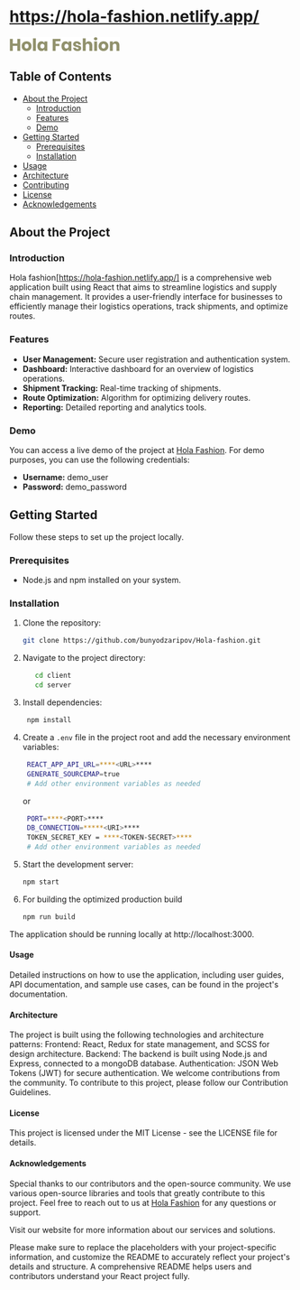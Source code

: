 # https://hola-fashion.netlify.app/



![alt text](<Hola Fashion.png>)




## Table of Contents

- [About the Project](#about-the-project)
  - [Introduction](#introduction)
  - [Features](#features)
  - [Demo](#demo)
- [Getting Started](#getting-started)
  - [Prerequisites](#prerequisites)
  - [Installation](#installation)
- [Usage](#usage)
- [Architecture](#architecture)
- [Contributing](#contributing)
- [License](#license)
- [Acknowledgements](#acknowledgements)

## About the Project

### Introduction

Hola fashion[https://hola-fashion.netlify.app/] is a comprehensive web application built using React that aims to streamline logistics and supply chain management. It provides a user-friendly interface for businesses to efficiently manage their logistics operations, track shipments, and optimize routes.

### Features

- **User Management:** Secure user registration and authentication system.
- **Dashboard:** Interactive dashboard for an overview of logistics operations.
- **Shipment Tracking:** Real-time tracking of shipments.
- **Route Optimization:** Algorithm for optimizing delivery routes.
- **Reporting:** Detailed reporting and analytics tools.

### Demo

You can access a live demo of the project at [Hola Fashion](https://hola-fashion.netlify.app/). For demo purposes, you can use the following credentials:

- **Username:** demo_user
- **Password:** demo_password

## Getting Started

Follow these steps to set up the project locally.

### Prerequisites

- Node.js and npm installed on your system.

### Installation

1. Clone the repository:

   ```bash
   git clone https://github.com/bunyodzaripov/Hola-fashion.git

   ```

2. Navigate to the project directory:

   ```bash
      cd client
      cd server

   ```

3. Install dependencies:

   ```bash
    npm install

   ```

4. Create a `.env` file in the project root and add the necessary environment variables:

   ```bash
    REACT_APP_API_URL=****<URL>****
    GENERATE_SOURCEMAP=true
    # Add other environment variables as needed

   ```
   or
   ```bash
    PORT=****<PORT>****
    DB_CONNECTION=*****<URI>****
    TOKEN_SECRET_KEY = ****<TOKEN-SECRET>****
    # Add other environment variables as needed

   ```

5. Start the development server:

   ```bash
   npm start

   ```

6. For building the optimized production build

   ```bash
   npm run build
   ```

The application should be running locally at http://localhost:3000.

#### Usage
Detailed instructions on how to use the application, including user guides, API documentation, and sample use cases, can be found in the project's documentation.

#### Architecture

The project is built using the following technologies and architecture patterns:
Frontend: React, Redux for state management, and SCSS for design architecture.
Backend: The backend is built using Node.js and Express, connected to a mongoDB database.
Authentication: JSON Web Tokens (JWT) for secure authentication.
We welcome contributions from the community. To contribute to this project, please follow our Contribution Guidelines.

#### License
This project is licensed under the MIT License - see the LICENSE file for details.

#### Acknowledgements
Special thanks to our contributors and the open-source community.
We use various open-source libraries and tools that greatly contribute to this project.
Feel free to reach out to us at [Hola Fashion](https://hola-fashion.netlify.app/) for any questions or support.

Visit our website for more information about our services and solutions.

Please make sure to replace the placeholders with your project-specific information, and customize the README to accurately reflect your project's details and structure. A comprehensive README helps users and contributors understand your React project fully.
